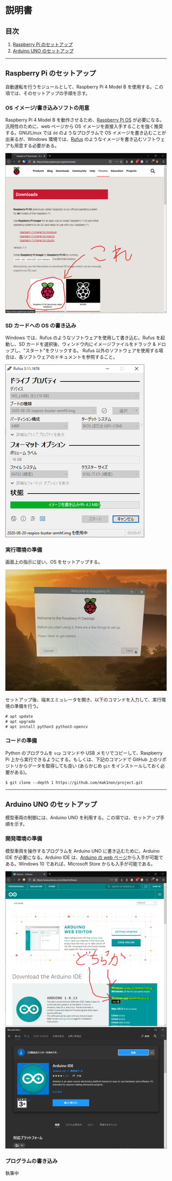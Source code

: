 # 説明書

## 目次

1. [Raspberry Pi のセットアップ](#raspi-setup)
2. [Arduino UNO のセットアップ](#arduino-setup)

---

<h2 id="raspi-setup">Raspberry Pi のセットアップ</h2>

自動運転を行うモジュールとして、Raspberry Pi 4 Model B を使用する。この項では、そのセットアップの手順を示す。

### OS イメージ/書き込みソフトの用意

Raspberry Pi 4 Model B を動作させるため、[Raspberry Pi OS](https://www.raspberrypi.org/downloads/) が必要になる。汎用性のために、web ページから OS イメージを直接入手することを強く推奨する。GNU/Linux では `dd` のようなプログラムで OS イメージを書き込むことが出来るが、Windows 環境では、[Rufus](https://rufus.ie/) のようなイメージを書き込むソフトウェアも用意する必要がある。

![](img/raspios.png)

### SD カードへの OS の書き込み

Windows では、Rufus のようなソフトウェアを使用して書き込む。Rufus を起動し、SD カードを選択後、ウィンドウ内にイメージファイルをドラック & ドロップし、\"スタート\"をクリックする。 Rufus 以外のソフトウェアを使用する場合は、各ソフトウェアのドキュメントを参照すること。

![](img/rufus.png)

### 実行環境の準備

画面上の指示に従い、OS をセットアップする。

![](img/raspi-setup.jpg)

セットアップ後、端末エミュレータを開き、以下のコマンドを入力して、実行環境の準備を行う。

```
# apt update
# apt upgrade
# apt install python3 python3-opencv
```

### コードの準備

Python のプログラムを `scp` コマンドや USB メモリでコピーして、Raspberry Pi 上から実行できるようにする。もしくは、下記のコマンドで GitHub 上のリポジトリからデータを取得しても良い (あらかじめ `git` をインストールしておく必要がある)。

```
$ git clone --depth 1 https://github.com/mak1non/project.git
```

---

<h2 id="arduino-setup">Arduino UNO のセットアップ</h2>

模型車両の制御には、Arduino UNO を利用する。この項では、セットアップ手順を示す。

### 開発環境の準備

模型車両を操作するプログラムを Arduino UNO に書き込むために、Arduino IDE が必要になる。Arduino IDE は、[Arduino の web ページ](https://www.arduino.cc/en/Main/Software)から入手が可能である。Windows 10 であれば、Microsoft Store からも入手が可能である。

![](img/get-arduino.png)
![](img/get-arduino-ms.png)

### プログラムの書き込み

執筆中
